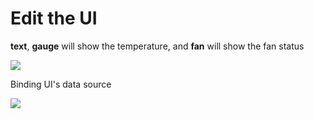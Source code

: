 # Edit the UI
   **text**, **gauge** will show the temperature, and **fan** will show the fan status

![](./doc/pic/edit_ui.gif)

   Binding UI's data source

![](./doc/pic/binding_ui.gif)

